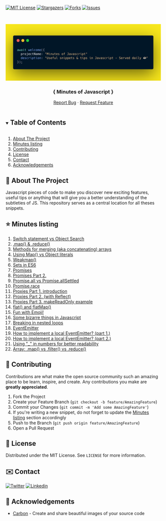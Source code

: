 [![MIT License][license-shield]][license-url]
[![Stargazers][stars-shield]][stars-url] [![Forks][forks-shield]][forks-url] [![Issues][issues-shield]][issues-url] 


<!-- PROJECT LOGO -->
<br />
<p align="center">
  <a href="https://github.com/olivierloverde/minutes-of-javascript">
    <img src="banner.png" alt="Logo" >
  </a>

  <h3 align="center"><strong>{ Minutes of Javascript }</strong></h3>
  <p align="center">
    <a href="https://github.com/olivierloverde/minutes-of-javascript/issues">Report Bug</a>
    ·
    <a href="https://github.com/olivierloverde/minutes-of-javascript/issues">Request Feature</a>
  </p>
</p>



<!-- TABLE OF CONTENTS -->
<details open="open">
  <summary><h2 style="display: inline-block">Table of Contents</h2></summary>
  <ol>
    <li><a href="#-about-the-project">About The Project</a></li>
    <li><a href="#-minutes-listing">Minutes listing</a></li>
    <li><a href="#-contributing">Contributing</a></li>
    <li><a href="#-license">License</a></li>
    <li><a href="#%EF%B8%8F-contact">Contact</a></li>
    <li><a href="#-acknowledgements">Acknowledgements</a></li>
  </ol>
</details>



<!-- ABOUT THE PROJECT -->
## 👋 About The Project

Javascript pieces of code to make you discover new exciting features, useful tips or anything that will give you a better understanding of the subtleties of JS. This repository serves as a central location for all theses snippets. 

<!-- USAGE EXAMPLES -->
## ⭐ Minutes listing

1. [Switch statement vs Object Search](snippets/01-object-search.js)
2. [.map() & .reduce()](snippets/02-array-map-reduce.js)
3. [Methods for merging (aka concatenating) arrays](snippets/03-methods-for-merging-arrays.js)
4. [Using Map() vs Object literals](snippets/04-map-vs-object-literals.js)
5. [Weakmap()](snippets/05-weakmap.js)
6. [Sets in ES6](snippets/06-sets-in-es6.js)
7. [Promises](snippets/07-promises.js)
8. [Promises Part 2.](snippets/08-promises-async-await.js)
9. [Promise.all vs Promise.allSettled](snippets/09-promise-all-vs-promise-allsettled.js)
10. [Promise.race](snippets/10-promise-race-any-join.js)
11. [Proxies Part 1. introduction](snippets/11-proxies-part-1.js)
12. [Proxies Part 2. (with Reflect)](snippets/12-proxies-part-2-with-reflect.js)
13. [Proxies Part 3. makeReadOnly example](snippets/13-proxies-part-3.js)
14. [flat() and flatMap()](snippets/14-flat-flatmap.js)
15. [ Fun with Emoji!](snippets/15-fun-with-emoji.js)
16. [Some bizarre things in Javascript](snippets/16-bizarre-javascript.js)
17. [Breaking in nested loops](snippets/17-breaking-nested-loops.js)
18. [EventEmitter](snippets/18-eventemitter.js)
19. [How to implement a local EventEmitter? (part 1.)](snippets/19-implement-eventemitter-part1.js)
20. [How to implement a local EventEmitter? (part 2.)](snippets/20-implement-eventemitter-part2.specjs)
21. [Using "_" in numbers for better readability](snippets/21-tips-underscore-number.js)
22. [Array: .map() vs .filter() vs .reduce()](snippets/22-map-vs-filter-vs-reduce.js)

<!-- CONTRIBUTING -->
## 🌈 Contributing

Contributions are what make the open source community such an amazing place to be learn, inspire, and create. Any contributions you make are **greatly appreciated**.

1. Fork the Project
2. Create your Feature Branch (`git checkout -b feature/AmazingFeature`)
3. Commit your Changes (`git commit -m 'Add some AmazingFeature'`)
4. If you're writing a new snippet, do not forget to update the <a href="#-minutes-listing">Minutes listing</a> section accordingly
5. Push to the Branch (`git push origin feature/AmazingFeature`)
6. Open a Pull Request



<!-- LICENSE -->
## 💾 License

Distributed under the MIT License. See `LICENSE` for more information.



<!-- CONTACT -->
## ✉️ Contact
[![Twitter][twitter-shield]][twitter-url]
[![Linkedin][linkedin-shield]][linkedin-url]


<!-- ACKNOWLEDGEMENTS -->
## 🙏 Acknowledgements

* [Carbon](https://carbon.now.sh/) - Create and share beautiful images of your source code


[contributors-shield]: https://img.shields.io/github/contributors/olivierloverde/minutes-of-javascript.svg?style=for-the-badge
[contributors-url]: https://github.com/olivierloverde/minutes-of-javascript/graphs/contributors
[forks-shield]: https://img.shields.io/github/forks/olivierloverde/minutes-of-javascript.svg?style=for-the-badge
[forks-url]: https://github.com/olivierloverde/minutes-of-javascript/network/members
[stars-shield]: https://img.shields.io/github/stars/olivierloverde/minutes-of-javascript.svg?style=for-the-badge
[stars-url]: https://github.com/olivierloverde/minutes-of-javascript/stargazers
[issues-shield]: https://img.shields.io/github/issues/olivierloverde/minutes-of-javascript.svg?style=for-the-badge
[issues-url]: https://github.com/olivierloverde/minutes-of-javascript/issues
[license-shield]: https://img.shields.io/github/license/olivierloverde/minutes-of-javascript.svg?style=for-the-badge
[license-url]: https://github.com/olivierloverde/minutes-of-javascript/blob/main/LICENSE
[linkedin-shield]: https://img.shields.io/badge/-LinkedIn-black.svg?style=for-the-badge&logo=linkedin&colorB=555
[linkedin-url]: https://linkedin.com/in/olivierloverde
[twitter-shield]: https://img.shields.io/badge/-Twitter-black.svg?style=for-the-badge&logo=Twitter&colorB=555
[twitter-url]: https://twitter.com/loverdeolivier
